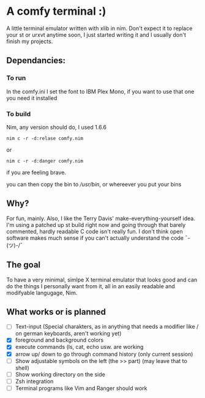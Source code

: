 # A comfy terminal :)
A little terminal emulator written with xlib in nim.
Don't expect it to replace your st or urxvt anytime soon, I just started writing it and I usually don't finish my projects.

## Dependancies:
### To run
In the comfy.ini I set the font to IBM Plex Mono, if you want to use that one you need it installed
### To build
Nim, any version should do, I used 1.6.6

```
nim c -r -d:relase comfy.nim
```
or
```
nim c -r -d:danger comfy.nim
```
if you are feeling brave.

you can then copy the bin to */usr/bin*, or whereever you put your bins 

## Why?
For fun, mainly.
Also, I like the Terry Davis' make-everything-yourself idea.
I'm using a patched up st build right now and going through that barely commented, hardly readable C code isn't really fun.
I don't think open software makes much sense if you can't actually understand the code  ¯\-(ツ)-/¯

## The goal
To have a very minimal, simlpe X terminal emulator that looks good and can do the things I personally want from it, all in an easily readable and modifyable langugage, Nim.

## What works or is planned
- [ ] Text-input (Special charakters, as in anything that needs a modifier like / on german keyboards, aren't working yet)
- [X] foreground and background colors
- [X] execute commands (ls, cat, echo usw. are working
- [X] arrow up/ down to go through command history (only current session)
- [ ] Show adjustable symbols on the left (the >> part) (may leave that to shell)
- [ ] Show working directory on the side
- [ ] Zsh integration
- [ ] Terminal programs like Vim and Ranger should work
